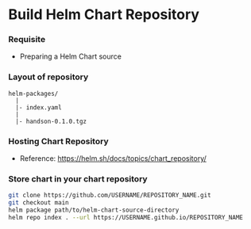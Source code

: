# Build Helm Chart Repository

### Requisite
- Preparing a Helm Chart source

### Layout of repository

```
helm-packages/
  |
  |- index.yaml
  |
  |- handson-0.1.0.tgz
```

### Hosting Chart Repository
- Reference: https://helm.sh/docs/topics/chart_repository/

### Store chart in your chart repository

```sh
git clone https://github.com/USERNAME/REPOSITORY_NAME.git
git checkout main
helm package path/to/helm-chart-source-directory
helm repo index . --url https://USERNAME.github.io/REPOSITORY_NAME
```